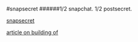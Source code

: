 #snapsecret
######1/2 snapchat. 1/2 postsecret.

[snapsecret](http://snapsecret.com)

[article on building of](https://medium.com/@nickdreckshage/execute-bad-ideas-bd4ec4e352b2)
